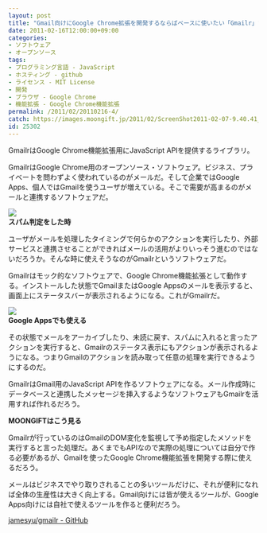 ```yaml
---
layout: post
title: "Gmail向けにGoogle Chrome拡張を開発するならばベースに使いたい「Gmailr」"
date: 2011-02-16T12:00:00+09:00
categories:
- ソフトウェア
- オープンソース
tags: 
- プログラミング言語 - JavaScript
- ホスティング - github
- ライセンス - MIT License
- 開発
- ブラウザ - Google Chrome
- 機能拡張 - Google Chrome機能拡張
permalink: /2011/02/20110216-4/
catch: https://images.moongift.jp/2011/02/ScreenShot2011-02-07-9.40.41_thumb.png
id: 25302
---
```

GmailrはGoogle Chrome機能拡張用にJavaScript APIを提供するライブラリ。

  

GmailrはGoogle Chrome用のオープンソース・ソフトウェア。ビジネス、プライベートを問わずよく使われているのがメールだ。そして企業ではGoogle Apps、個人ではGmailを使うユーザが増えている。そこで需要が高まるのがメールと連携するソフトウェアだ。

  

![](https://images.moongift.jp/2011/02/ScreenShot2011-02-07-9.40.01_thumb.png)  
**スパム判定をした時**

  

ユーザがメールを処理したタイミングで何らかのアクションを実行したり、外部サービスと連携させることができればメールの活用がよりいっそう進むのではないだろうか。そんな時に使えそうなのがGmailrというソフトウェアだ。

  
<!--more-->  

Gmailrはモック的なソフトウェアで、Google Chrome機能拡張として動作する。インストールした状態でGmailまたはGoogle Appsのメールを表示すると、画面上にステータスバーが表示されるようになる。これがGmailrだ。

  

![](https://images.moongift.jp/2011/02/ScreenShot2011-02-07-9.40.41_thumb.png)  
**Google Appsでも使える**

  

その状態でメールをアーカイブしたり、未読に戻す、スパムに入れると言ったアクションを実行すると、Gmailrのステータス表示にもアクションが表示されるようになる。つまりGmailのアクションを読み取って任意の処理を実行できるようにするのだ。

  

GmailrはGmail用のJavaScript APIを作るソフトウェアになる。メール作成時にデータベースと連携したメッセージを挿入するようなソフトウェアもGmailrを活用すれば作れるだろう。

  
  
  

**MOONGIFTはこう見る**

  

Gmailrが行っているのはGmailのDOM変化を監視して予め指定したメソッドを実行すると言った処理だ。あくまでもAPIなので実際の処理については自分で作る必要があるが、Gmailを使ったGoogle Chrome機能拡張を開発する際に使えるだろう。

  

メールはビジネスでやり取りされることの多いツールだけに、それが便利になれば全体の生産性は大きく向上する。Gmail向けには皆が使えるツールが、Google Apps向けには自社で使えるツールを作ると便利だろう。

  

[jamesyu/gmailr - GitHub](https://github.com/jamesyu/gmailr)


